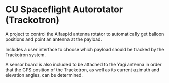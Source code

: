 CU Spaceflight Autorotator (Trackotron)
======================================

A project to control the Alfaspid antenna rotator to automatically get balloon
positions and point an antenna at the payload.  

Includes a user interface to choose which payload should be tracked by the
Trackotron system.  

A sensor board is also included to be attached to the Yagi antenna in order
that the GPS position of the Trackotron, as well as its current azimuth and
elevation angles, can be determined.  


